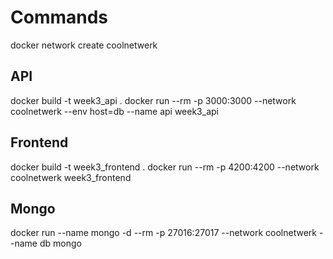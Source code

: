 # Commands

docker network create coolnetwerk

## API

docker build -t week3_api .
docker run --rm -p 3000:3000 --network coolnetwerk --env host=db --name api week3_api

## Frontend
docker build -t week3_frontend .
docker run --rm -p 4200:4200 --network coolnetwerk week3_frontend

## Mongo

docker run --name mongo -d --rm -p 27016:27017 --network coolnetwerk --name db mongo
